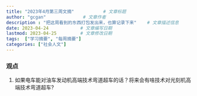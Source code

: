 ```yaml
---
title: "2023年4月第三周文摘"           # 文章标题
author: "gcgan"              # 文章作者
description : "把这周看到的东西打包发出来，也算记录下来"    # 文章描述信息
date: 2023-04-24            # 文章编写日期
lastmod: 2023-04-25         # 文章修改日期
tags:  ["学习摘要", "每周摘要"]
categories: ["社会人文"]
---
```

### 观点
1. 如果电车能对油车发动机高端技术弯道超车的话？将来会有啥技术对光刻机高端技术弯道超车?